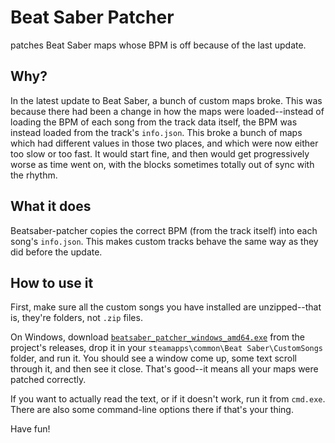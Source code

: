 # Beat Saber Patcher

patches Beat Saber maps whose BPM is off because of the last update.

## Why?

In the latest update to Beat Saber, a bunch of custom maps broke. This was because there had been a change in how the maps were loaded--instead of loading the BPM of each song from the track data itself, the BPM was instead loaded from the track's `info.json`. This broke a bunch of maps which had different values in those two places, and which were now either too slow or too fast. It would start fine, and then would get progressively worse as time went on, with the blocks sometimes totally out of sync with the rhythm.

## What it does

Beatsaber-patcher copies the correct BPM (from the track itself) into each song's `info.json`. This makes custom tracks behave the same way as they did before the update.

## How to use it

First, make sure all the custom songs you have installed are unzipped--that is, they're folders, not `.zip` files.

On Windows, download [`beatsaber_patcher_windows_amd64.exe`](https://github.com/wgoodall01/beatsaber-patcher/releases/latest) from the project's releases, drop it in your `steamapps\common\Beat Saber\CustomSongs` folder, and run it. You should see a window come up, some text scroll through it, and then see it close. That's good--it means all your maps were patched correctly.

If you want to actually read the text, or if it doesn't work, run it from `cmd.exe`. There are also some command-line options there if that's your thing.

Have fun!
